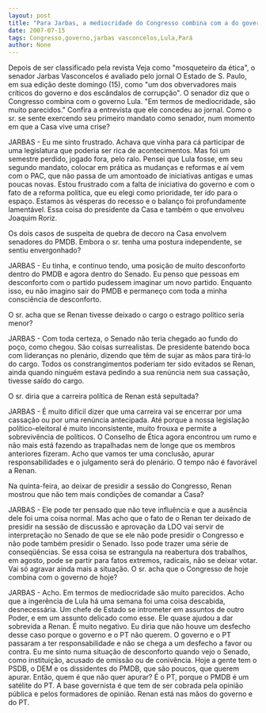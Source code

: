 ```yaml
---
layout: post
title: "Para Jarbas, a mediocridade do Congresso combina com a do governo Lula"
date: 2007-07-15
tags: Congresso,governo,jarbas vasconcelos,Lula,Pará
author: None
---
```

Depois de ser classificado pela revista Veja como &quot;mosqueteiro da &eacute;tica&quot;, o senador Jarbas Vasconcelos &eacute; avaliado pelo jornal O Estado de S. Paulo, em sua edi&ccedil;&atilde;o deste domingo (15), como &quot;um dos obvervadores mais cr&iacute;ticos do governo e dos esc&acirc;ndalos de corrup&ccedil;&atilde;o&quot;.&nbsp;O senador diz que o Congresso combina com o governo Lula. &quot;Em termos de mediocridade, s&atilde;o muito parecidos.&quot; Confira a entrevista que ele concedeu ao jornal.
Como o sr. se sente exercendo seu primeiro mandato como senador, num momento em que a Casa vive uma crise? 

JARBAS - Eu me sinto frustrado. Achava que vinha para c&aacute; participar de uma legislatura que poderia ser rica de acontecimentos. Mas foi um semestre perdido, jogado fora, pelo ralo. Pensei que Lula fosse, em seu segundo mandato, colocar em pr&aacute;tica as mudan&ccedil;as e reformas e a&iacute; vem com o PAC, que n&atilde;o passa de um amontoado de iniciativas antigas e umas poucas novas. Estou frustrado com a falta de iniciativa do governo e com o fato de a reforma pol&iacute;tica, que eu elegi como prioridade, ter ido para o espa&ccedil;o. Estamos &agrave;s v&eacute;speras do recesso e o balan&ccedil;o foi profundamente lament&aacute;vel. Essa coisa do presidente da Casa e tamb&eacute;m o que envolveu Joaquim Roriz. 

Os dois casos de suspeita de quebra de decoro na Casa envolvem senadores do PMDB. Embora o sr. tenha uma postura independente, se sentiu envergonhado? 

JARBAS - Eu tinha, e continuo tendo, uma posi&ccedil;&atilde;o de muito desconforto dentro do PMDB e agora dentro do Senado. Eu penso que pessoas em desconforto com o partido pudessem imaginar um novo partido. Enquanto isso, eu n&atilde;o imagino sair do PMDB e permane&ccedil;o com toda a minha consci&ecirc;ncia de desconforto. 

O sr. acha que se Renan tivesse deixado o cargo o estrago pol&iacute;tico seria menor? 

JARBAS - Com toda certeza, o Senado n&atilde;o teria chegado ao fundo do po&ccedil;o, como chegou. S&atilde;o coisas surrealistas. De presidente batendo boca com lideran&ccedil;as no plen&aacute;rio, dizendo que t&ecirc;m de sujar as m&atilde;os para tir&aacute;-lo do&nbsp;cargo. Todos os constrangimentos poderiam ter sido evitados se&nbsp;Renan, ainda quando ningu&eacute;m estava pedindo a sua ren&uacute;ncia nem sua&nbsp;cassa&ccedil;&atilde;o, tivesse sa&iacute;do do cargo. 

O sr. diria que a carreira pol&iacute;tica de Renan est&aacute; sepultada?

JARBAS - &Eacute; muito dif&iacute;cil dizer que uma carreira vai se encerrar por uma cassa&ccedil;&atilde;o ou por uma ren&uacute;ncia antecipada. At&eacute; porque a nossa legisla&ccedil;&atilde;o pol&iacute;tico-eleitoral &eacute; muito inconsistente, muito frouxa e permite a sobreviv&ecirc;ncia de pol&iacute;ticos. O Conselho de &Eacute;tica agora encontrou um rumo e n&atilde;o mais est&aacute; fazendo as trapalhadas nem de longe que os membros anteriores fizeram. Acho que vamos ter uma conclus&atilde;o, apurar responsabilidades e o julgamento ser&aacute; do plen&aacute;rio. O tempo n&atilde;o &eacute; favor&aacute;vel a Renan. 

Na quinta-feira, ao deixar de presidir a sess&atilde;o do Congresso, Renan mostrou que n&atilde;o tem mais condi&ccedil;&otilde;es de comandar a Casa? 

JARBAS - Ele pode ter pensado que n&atilde;o teve influ&ecirc;ncia e que a aus&ecirc;ncia dele foi uma coisa normal. Mas acho que o fato de o Renan ter deixado de presidir na sess&atilde;o de discuss&atilde;o e aprova&ccedil;&atilde;o da LDO vai servir de interpreta&ccedil;&atilde;o no Senado de que se ele n&atilde;o pode presidir o Congresso e n&atilde;o pode tamb&eacute;m presidir o Senado. Isso pode trazer uma s&eacute;rie de conseq&uuml;&ecirc;ncias. Se essa coisa se estrangula na reabertura dos trabalhos, em agosto, pode se partir para fatos extremos, radicais, n&atilde;o se deixar votar. Vai s&oacute; agravar ainda mais a situa&ccedil;&atilde;o. 
O sr. acha que o Congresso de hoje combina com o governo de hoje?

JARBAS - Acho. Em termos de mediocridade s&atilde;o muito parecidos. Acho que a inger&ecirc;ncia de Lula h&aacute; uma semana foi uma coisa descabida, desnecess&aacute;ria. Um chefe de Estado se intrometer em assuntos de outro Poder, e em um assunto delicado como esse. Ele quase ajudou a dar sobrevida a Renan. &Eacute; muito negativo. Eu diria que n&atilde;o houve um desfecho desse caso porque o&nbsp;governo e o PT n&atilde;o querem. O governo e o PT passaram a ter responsabilidade e n&atilde;o se chega a um desfecho a favor ou contra. Eu me sinto numa situa&ccedil;&atilde;o de desconforto quando vejo o Senado, como&nbsp;institui&ccedil;&atilde;o, acusado de omiss&atilde;o ou de coniv&ecirc;ncia. Hoje a gente tem o PSDB, o DEM e os&nbsp;dissidentes do PMDB, que s&atilde;o poucos, que querem apurar. Ent&atilde;o, quem &eacute; que n&atilde;o quer apurar? &Eacute; o PT, porque o PMDB &eacute; um sat&eacute;lite do PT. A base&nbsp;governista &eacute; que tem de ser cobrada pela opini&atilde;o p&uacute;blica e pelos 
formadores de opini&atilde;o. Renan est&aacute; nas m&atilde;os do governo e do PT. 